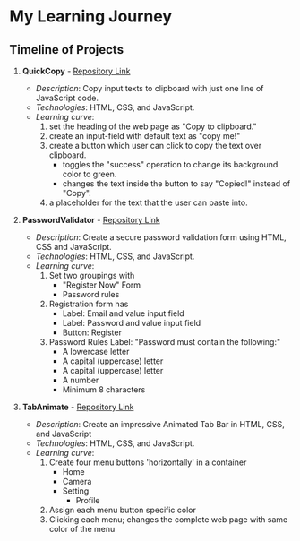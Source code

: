 # My Learning Journey

## Timeline of Projects

1. **QuickCopy** - [Repository Link](https://github.com/csm-kumar-gaurav/TextClipper.git)
	- *Description*: Copy input texts to clipboard with just one line of JavaScript code.
	- *Technologies*: HTML, CSS, and JavaScript.
	- *Learning curve*:
		1. set the heading of the web page as "Copy to clipboard."
		2. create an input-field with default text as "copy me!"
		3. create a button which user can click to copy the text over clipboard.
   			- toggles the "success" operation to change its background color to green.
   			- changes the text inside the button to say "Copied!" instead of "Copy".
		4. a placeholder for the text that the user can paste into.


2. **PasswordValidator** - [Repository Link](https://github.com/csm-kumar-gaurav/PasswordValidator.git)
   	- *Description*: Create a secure password validation form using HTML, CSS and JavaScript.
   	- *Technologies*: HTML, CSS, and JavaScript.
   	- *Learning curve*:
		1. Set two groupings with
			- "Register Now" Form
   			- Password rules
   		2. Registration form has
   			- Label: Email and value input field
   	  		- Label: Password and value input field
   	  		- Button: Register
		3. Password Rules Label: "Password must contain the following:"
   			- A lowercase letter
   	  		- A capital (uppercase) letter
   	  		- A capital (uppercase) letter
   	  		- A number
   	  		- Minimum 8 characters


3. **TabAnimate** - [Repository Link](https://github.com/csm-kumar-gaurav/TabAnimate.git)
   	- *Description*: Create an impressive Animated Tab Bar in HTML, CSS, and JavaScript
   	- *Technologies*: HTML, CSS, and JavaScript.
   	- *Learning curve*:
		1. Create four menu buttons 'horizontally' in a container 
			- Home
   			- Camera
   	  		- Setting
   	    		- Profile
   		2. Assign each menu button specific color
   		3. Clicking each menu; changes the complete web page with same color of the menu 
		
